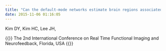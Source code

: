 ```yaml
---
title: "Can the default-mode networks estimate brain regions associated with a real-time fMRI neurofeedback? A feasibility study,"
date: 2015-11-06 01:16:05
---
```


Kim DY, Kim HC, Lee JH, 

{{<format bright-green>}}
The 2nd International Conference on Real Time Functional Imaging and Neurofeedback, Florida, USA
{{</format>}}